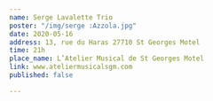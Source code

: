 ```yaml
---
name: Serge Lavalette Trio
poster: "/img/serge :Azzola.jpg"
date: 2020-05-16
address: 13, rue du Haras 27710 St Georges Motel
time: 21h
place_name: L’Atelier Musical de St Georges Motel
link: www.ateliermusicalsgm.com
published: false

---
```

